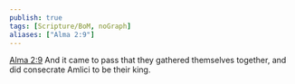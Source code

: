 ```yaml
---
publish: true
tags: [Scripture/BoM, noGraph]
aliases: ["Alma 2:9"]
---
```

[Alma 2:9](https://churchofjesuschrist.org/study/scriptures/bofm/alma/2?lang=eng&id=p9#p9) And it came to pass that they gathered themselves together, and did consecrate Amlici to be their king.
